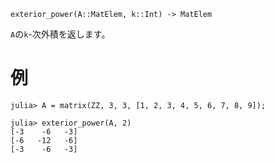 ```
exterior_power(A::MatElem, k::Int) -> MatElem
```

`A`の`k`-次外積を返します。

# 例

```jldoctest
julia> A = matrix(ZZ, 3, 3, [1, 2, 3, 4, 5, 6, 7, 8, 9]);

julia> exterior_power(A, 2)
[-3    -6   -3]
[-6   -12   -6]
[-3    -6   -3]
```
